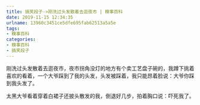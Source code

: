 ```yaml
---
title: 搞笑段子->刚洗过头发散着去逛夜市 | 糗事百科
date: 2019-11-15 12:34:35
urlname: 13960c3451ce5dfe695fab62513a5a5e
tags: 
- 糗事百科
categories:
- 糗事百科
- 搞笑段子
---
```

刚洗过头发散着去逛夜市，夜市拐角没灯的地方有个卖工艺盘子碗的，我蹲下挑着喜欢的看着，一个大爷踩到了我的头发，头发被踩着，我只能昂着脸说：大爷你踩到我头发了。

太黑大爷看着穿着白裙子还披头散发的我，倒退好几步，拍着胸口说：吓死我了。


